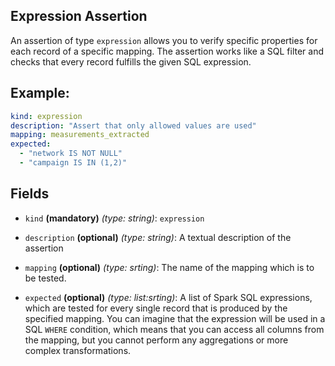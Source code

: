 ## Expression Assertion

An assertion of type `expression` allows you to verify specific properties for each record of a specific mapping.
The assertion works like a SQL filter and checks that every record fulfills the given SQL expression.

## Example:

```yaml
kind: expression
description: "Assert that only allowed values are used"
mapping: measurements_extracted
expected:
  - "network IS NOT NULL"
  - "campaign IS IN (1,2)" 
```


## Fields

* `kind` **(mandatory)** *(type: string)*: `expression`

* `description` **(optional)** *(type: string)*:
  A textual description of the assertion

* `mapping` **(optional)** *(type: srting)*:
 The name of the mapping which is to be tested.

* `expected` **(optional)** *(type: list:srting)*:
  A list of Spark SQL expressions, which are tested for every single record that is produced by the specified 
  mapping. You can imagine that the expression will be used in a SQL `WHERE` condition, which means that you
  can access all columns from the mapping, but you cannot perform any aggregations or more complex transformations.
  

